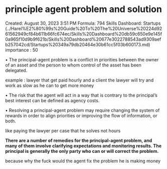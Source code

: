# principle agent problem and solution

Created: August 30, 2023 3:51 PM
Formula: 794
Skills Dashboard: Startups (../Harel%E2%80%99s%20Guide%20To%20The%20Universe%20224d9261562949cf84b611b66fc674ec/Skills%20Dashboard%20db59c650e9e145f0a965f10d9b9f621b/Skills%20Dashboard%20677e3022788543ad9309aefb257042cd/Startups%20349a79db20464e30b61cc5f03b600173.md)
importance : 50

• The principal-agent problem is a conflict in priorities between the owner of an asset and the person to whom control of the asset has been delegated.

example : lawyer that get paid hourly and a client the lawyer will try and work as slow as he can to get more money 

• The risk that the agent will act in a way that is contrary to the principal’s best interest can be defined as agency costs.

• Resolving a principal-agent problem may require changing the system of rewards in order to align priorities or improving the flow of information, or both.

like paying the lawyer per case that he solves not hours 

**There are a number of remedies for the principal-agent problem, and many of them involve clarifying expectations and monitoring results. The principal is generally the only party who can or will correct the problem.**

because why the fuck would the agent fix the problem he is making money